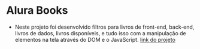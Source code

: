# Alura Books
* Neste projeto foi desenvolvido filtros para livros de front-end, back-end, livros de dados, livros disponíveis, e tudo isso com a manipulação de elementos na tela através do DOM e o JavaScript.
[link do projeto]()